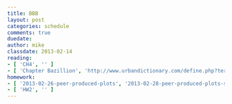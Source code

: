 ```yaml
---
title: BBB
layout: post
categories: schedule
comments: true
duedate:
author: mike
classdate: 2013-02-14
reading:
- [ 'CH4', '' ]
- [ 'Chapter Bazillion', 'http://www.urbandictionary.com/define.php?term=bazillion' ]
homework:
- [ '2013-02-26-peer-produced-plots', '2013-02-28-peer-produced-plots-solutions' ]
- [ 'HW2', '' ]
---
```


